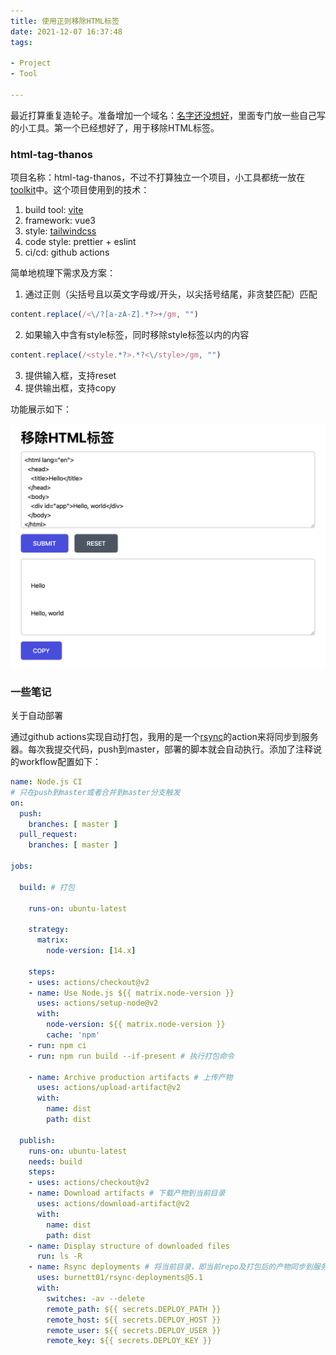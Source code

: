 ```yaml
---
title: 使用正则移除HTML标签
date: 2021-12-07 16:37:48
tags:

- Project
- Tool

---
```


最近打算重复造轮子。准备增加一个域名：[名字还没想好](https://tools.rainlee.net)，里面专门放一些自己写的小工具。第一个已经想好了，用于移除HTML标签。

### html-tag-thanos

项目名称：html-tag-thanos，不过不打算独立一个项目，小工具都统一放在[toolkit](https://github.com/RainKolwa/toolkit)中。这个项目使用到的技术：

1. build tool: [vite](https://vitejs.dev/)
2. framework: vue3
3. style: [tailwindcss](https://tailwindcss.com/)
4. code style: prettier + eslint
5. ci/cd: github actions

简单地梳理下需求及方案：

1. 通过正则（尖括号且以英文字母或/开头，以尖括号结尾，非贪婪匹配）匹配

```js
content.replace(/<\/?[a-zA-Z].*?>+/gm, "")
```

2. 如果输入中含有style标签，同时移除style标签以内的内容

```js
content.replace(/<style.*?>.*?<\/style>/gm, "")
```

3. 提供输入框，支持reset
4. 提供输出框，支持copy

功能展示如下：

![插图](./pic.png)

### 一些笔记

关于自动部署

通过github actions实现自动打包，我用的是一个[rsync](https://github.com/Burnett01/rsync-deployments)的action来将同步到服务器。每次我提交代码，push到master，部署的脚本就会自动执行。添加了注释说的workflow配置如下：

```yaml
name: Node.js CI
# 只在push到master或者合并到master分支触发
on:
  push:
    branches: [ master ]
  pull_request:
    branches: [ master ]

jobs:
  
  build: # 打包

    runs-on: ubuntu-latest

    strategy:
      matrix:
        node-version: [14.x]

    steps:
    - uses: actions/checkout@v2
    - name: Use Node.js ${{ matrix.node-version }}
      uses: actions/setup-node@v2
      with:
        node-version: ${{ matrix.node-version }}
        cache: 'npm'
    - run: npm ci
    - run: npm run build --if-present # 执行打包命令

    - name: Archive production artifacts # 上传产物
      uses: actions/upload-artifact@v2
      with:
        name: dist
        path: dist
  
  publish:
    runs-on: ubuntu-latest
    needs: build
    steps:
    - uses: actions/checkout@v2
    - name: Download artifacts # 下载产物到当前目录
      uses: actions/download-artifact@v2
      with:
        name: dist
        path: dist
    - name: Display structure of downloaded files
      run: ls -R
    - name: Rsync deployments # 将当前目录，即当前repo及打包后的产物同步到服务器
      uses: burnett01/rsync-deployments@5.1
      with:
        switches: -av --delete
        remote_path: ${{ secrets.DEPLOY_PATH }}
        remote_host: ${{ secrets.DEPLOY_HOST }}
        remote_user: ${{ secrets.DEPLOY_USER }}
        remote_key: ${{ secrets.DEPLOY_KEY }}
```
